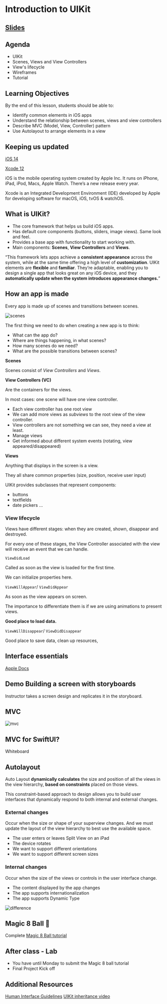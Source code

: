 <!-- Run this slideshow via the following command: -->
<!-- reveal-md README.md -w -->


<!-- .slide: class="header" -->
# Introduction to UIKit

## [Slides](https://make-school-courses.github.io/MOB-1.1-Introduction-to-Swift/Slides/11-Intro-to-UIKit/README.html ':ignore')

<!-- > -->

## Agenda

- UIKit
- Scenes, Views and View Controllers
- View's lifecycle
- Wireframes
- Tutorial

<!-- > -->

## Learning Objectives

By the end of this lesson, students should be able to:

- Identify common elements in iOS apps
- Understand the relationship between scenes, views and view controllers
- Describe MVC (Model, View, Controller) pattern
- Use Autolayout to arrange elements in a view

<!-- > -->

## Keeping us updated


[iOS 14](https://www.apple.com/ios/ios-14/)

[Xcode 12](https://developer.apple.com/xcode/)

<aside class="notes">
iOS is the mobile operating system created by Apple Inc. It runs on iPhone, iPad, iPod, Macs, Apple Watch. There’s a new release every year.

Xcode is an Integrated Development Environment (IDE) developed by Apple for developing software for macOS, iOS, tvOS & watchOS.
</aside>

<!-- > -->

## What is UIKit?

- The core framework that helps us build iOS apps.
- Has default core components (buttons, sliders, image views). Same look and feel.
- Provides a base app with functionality to start working with.
- Main components: **Scenes**, **View Controllers** and **Views**.

<!-- v -->

“This framework lets apps achieve a **consistent appearance** across the system, while at the same time offering a high level of **customization**. UIKit elements are **flexible** and **familiar**. They’re adaptable, enabling you to design a single app that looks great on any iOS device, and they **automatically update when the system introduces appearance changes.**”

<!-- > -->

## How an app is made

Every app is made up of scenes and transitions between scenes.

![scenes](assets/scenes.png)

<!-- v -->

The first thing we need to do when creating a new app is to think:

- What can the app do?
- Where are things happening, in what scenes?
- How many scenes do we need?
- What are the possible transitions between scenes?

<!-- > -->

**Scenes**

Scenes consist of *View Controllers* and *Views*.

<!-- > -->

**View Controllers (VC)**

Are the containers for the views.

In most cases: one scene will have one view controller.

- Each view controller has one root view
- We can add more views as *subviews* to the root view of the view controller.
- View controllers are not something we can see, they need a view at least.
- Manage views
- Get informed about different system events (rotating, view appeared/disappeared)

<!-- > -->

**Views**

Anything that displays in the screen is a view.

They all share common properties (size, position, receive user input)

UIKit provides subclasses that represent components:
  - buttons
  - textfields
  - date pickers ...

<!-- v -->

### View lifecycle

Views have different stages: when they are created, shown, disappear and destroyed.

For every one of these stages, the View Controller associated with the view will receive an event that we can handle.

<!-- v -->

`ViewDidLoad`

Called as soon as the view is loaded for the first time.

We can initialize properties here.

<!-- v -->

`ViewWillAppear`/ `ViewDidAppear`

As soon as the view appears on screen.

The importance to differentiate them is if we are using animations to present views.

**Good place to load data.**

<!-- v -->

`ViewWillDisappear`/ `ViewDidDisappear`

Good place to save data, clean up resources,

<!-- > -->

## Interface essentials

[Apple Docs](https://developer.apple.com/design/human-interface-guidelines/ios/overview/interface-essentials/)

<!-- > -->

## Demo Building a screen with storyboards

Instructor takes a screen design and replicates it in the storyboard.

<!-- v -->

## MVC

![mvc](assets/mvc.png)

<!-- > -->

## MVC for SwiftUI?

Whiteboard

<!-- > -->

## Autolayout

Auto Layout **dynamically calculates** the size and position of all the views in the view hierarchy, **based on constraints** placed on those views.

This constraint-based approach to design allows you to build user interfaces that dynamically respond to both internal and external changes.

<!-- v -->

### External changes
Occur when the size or shape of your superview changes. And we must update the layout of the view hierarchy to best use the available space.

- The user enters or leaves Split View on an iPad
- The device rotates
- We want to support different orientations
- We want to support different screen sizes

<!-- v -->

### Internal changes

Occur when the size of the views or controls in the user interface change.

- The content displayed by the app changes
- The app supports internationalization
- The app supports Dynamic Type

<!-- v -->

![difference](assets/framevsconstraint.png)

<!-- v -->

## Magic 8 Ball 🎱

Complete [Magic 8 Ball tutorial](https://www.makeschool.com/academy/track/learn-how-to-build-apps--magic-8-ball)

<!-- > -->

## After class - Lab

- You have until Monday to submit the Magic 8 ball tutorial
- Final Project Kick off

<!-- v -->

## Additional Resources

[Human Interface Guidelines](https://developer.apple.com/design/human-interface-guidelines/ios/overview/interface-essentials/)
[UIKit inheritance video](https://www.youtube.com/watch?v=DFsENma-PAk)
